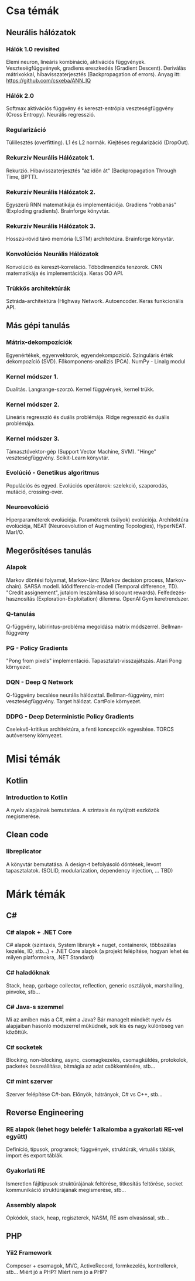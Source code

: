 # Csa témák
## Neurális hálózatok
### Hálók 1.0 revisited
Elemi neuron, lineáris kombináció, aktivációs függvények. Veszteségfüggvények, gradiens ereszkedés (Gradient Descent). Deriválás mátrixokkal, hibavisszaterjesztés (Backpropagation of errors). Anyag itt: https://github.com/csxeba/ANN_IQ
### Hálók 2.0
Softmax aktivációs függvény és kereszt-entrópia veszteségfüggvény (Cross Entropy). Neurális regresszió.
### Regularizáció
Túlillesztés (overfitting). L1 és L2 normák. Kiejtéses regularizáció (DropOut).
### Rekurzív Neurális Hálózatok 1.
Rekurzió. Hibavisszaterjesztés "az időn át" (Backpropagation Through Time, BPTT).
### Rekurzív Neurális Hálózatok 2.
Egyszerű RNN matematikája és implementációja. Gradiens "robbanás" (Exploding gradients). Brainforge könyvtár.
### Rekurzív Neurális Hálózatok 3.
Hosszú-rövid távó memória (LSTM) architektúra. Brainforge könyvtár.
### Konvolúciós Neurális Hálózatok
Konvolúció és kereszt-korreláció. Többdimenziós tenzorok. CNN matematikája és implementációja. Keras OO API.
### Trükkös architektúrák
Sztráda-architektúra (Highway Network. Autoencoder. Keras funkcionális API.

## Más gépi tanulás
### Mátrix-dekompozíciók
Egyenértékek, egyenvektorok, egyendekompozíció. Szinguláris érték dekompozíció (SVD). Főkomponens-analízis (PCA). NumPy - Linalg modul
### Kernel módszer 1.
Dualitás. Langrange-szorzó. Kernel függvények, kernel trükk.
### Kernel módszer 2.
Lineáris regresszió és duális problémája. Ridge regresszió és duális problémája.
### Kernel módszer 3.
Támasztóvektor-gép (Support Vector Machine, SVM). "Hinge" veszteségfüggvény. Scikit-Learn könyvtár.
### Evolúció - Genetikus algoritmus
Populációs és egyed. Evolúciós operátorok: szelekció, szaporodás, mutáció, crossing-over.
### Neuroevolúció
Hiperparaméterek evolúciója. Paraméterek (súlyok) evolúciója. Architektúra evolúciója, NEAT (Neuroevolution of Augmenting Topologies), HyperNEAT. MarI/O.

## Megerősítéses tanulás
### Alapok
Markov döntési folyamat, Markov-lánc (Markov decision process, Markov-chain). SARSA modell. Idődifferencia-modell (Temporal difference, TD). "Credit assignement", jutalom leszámítása (discount rewards). Felfedezés-hasznosítás (Exploration-Exploitation) dilemma. OpenAI Gym keretrendszer.
### Q-tanulás
Q-függvény, labirintus-probléma megoldása mátrix módszerrel. Bellman-függvény
### PG - Policy Gradients
"Pong from pixels" implementáció. Tapasztalat-visszajátszás. Atari Pong környezet.
### DQN - Deep Q Network
Q-függvény becslése neurális hálózattal. Bellman-függvény, mint veszteségfüggvény. Target hálózat. CartPole környezet.
### DDPG - Deep Deterministic Policy Gradients
Cselekvő-kritikus architektúra, a fenti koncepciók egyesítése. TORCS autóverseny környezet.

# Misi témák
## Kotlin
### Introduction to Kotlin
A nyelv alapjainak bemutatása. A szintaxis és nyújtott eszközök megismerése.
## Clean code
### libreplicator
A könyvtár bemutatása. A design-t befolyásoló döntések, levont tapasztalatok. (SOLID, modularization, dependency injection, ... TBD)

# Márk témák
## C#
### C# alapok + .NET Core
C# alapok (szintaxis, System libraryk + nuget, containerek, többszálas kezelés, IO, stb...) + .NET Core alapok (a projekt felépítése, hogyan lehet és milyen platformokra, .NET Standard)
### C# haladóknak
Stack, heap, garbage collector, reflection, generic osztályok, marshalling, pinvoke, stb...
### C# Java-s szemmel
Mi az amiben más a C#, mint a Java? Bár managelt mindkét nyelv és alapjaiban hasonló módszerrel műküdnek, sok kis és nagy különbség van közöttük.
### C# socketek
Blocking, non-blocking, async, csomagkezelés, csomagküldés, protokolok, packetek összeállítása, bitmágia az adat csökkentésére, stb...
### C# mint szerver
Szerver felépítése C#-ban. Előnyök, hátrányok, C# vs C++, stb...
## Reverse Engineering
### RE alapok (lehet hogy belefér 1 alkalomba a gyakorlati RE-vel együtt)
Definíció, típusok, programok; függvények, struktúrák, virtuális táblák, import és export táblák.
### Gyakorlati RE
Ismeretlen fájltípusok struktúrájának feltörése, titkosítás feltörése, socket kommunikáció struktúrájának megismerése, stb...
### Assembly alapok
Opkódok, stack, heap, regiszterek, NASM, RE asm olvasással, stb...
## PHP
### Yii2 Framework
Composer + csomagok, MVC, ActiveRecord, formkezelés, kontrollerek, stb...
Miért jó a PHP? Miért nem jó a PHP?
